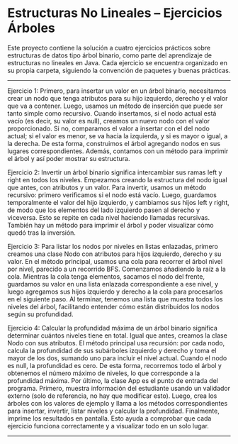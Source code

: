 # Estructuras No Lineales – Ejercicios Árboles

Este proyecto contiene la solución a cuatro ejercicios prácticos sobre estructuras de datos tipo árbol binario, como parte del aprendizaje de estructuras no lineales en Java. Cada ejercicio se encuentra organizado en su propia carpeta, siguiendo la convención de paquetes y buenas prácticas.

---
Ejercicio 1: Primero, para insertar un valor en un árbol binario, necesitamos crear un nodo que tenga atributos para su hijo izquierdo, derecho y el valor que va a contener. Luego, usamos un método de inserción que puede ser tanto simple como recursivo. Cuando insertamos, si el nodo actual está vacío (es decir, su valor es null), creamos un nuevo nodo con el valor proporcionado. Si no, comparamos el valor a insertar con el del nodo actual; si el valor es menor, se va hacia la izquierda, y si es mayor o igual, a la derecha. De esta forma, construimos el árbol agregando nodos en sus lugares correspondientes. Además, contamos con un método para imprimir el árbol y así poder mostrar su estructura.

Ejercicio 2: Invertir un árbol binario significa intercambiar sus ramas left y right en todos los niveles. Empezamos creando la estructura del nodo igual que antes, con atributos y un valor. Para invertir, usamos un método recursivo: primero verificamos si el nodo está vacío. Luego, guardamos temporalmente el valor del hijo izquierdo, y cambiamos sus hijos left y right, de modo que los elementos del lado izquierdo pasen al derecho y viceversa. Esto se repite en cada nivel haciendo llamadas recursivas. También hay un método para imprimir el árbol y poder visualizar cómo quedó tras la inversión.

Ejercicio 3: Para listar los nodos por niveles en listas enlazadas, primero creamos una clase Nodo con atributos para hijos izquierdo, derecho y su valor. En el método principal, usamos una cola para recorrer el árbol nivel por nivel, parecido a un recorrido BFS. Comenzamos añadiendo la raíz a la cola. Mientras la cola tenga elementos, sacamos el nodo del frente, guardamos su valor en una lista enlazada correspondiente a ese nivel, y luego agregamos sus hijos izquierdo y derecho a la cola para procesarlos en el siguiente paso. Al terminar, tenemos una lista que muestra todos los niveles del árbol, facilitando entender cómo están distribuidos los nodos según su profundidad.

Ejercicio 4: Calcular la profundidad máxima de un árbol binario significa determinar cuántos niveles tiene en total. Igual que antes, creamos la clase Nodo con sus atributos. El método principal usa recursión: por cada nodo, calcula la profundidad de sus subárboles izquierdo y derecho y toma el mayor de los dos, sumando uno para incluir el nivel actual. Cuando el nodo es null, la profundidad es cero. De esta forma, recorremos todo el árbol y obtenemos el número máximo de niveles, lo que corresponde a la profundidad máxima. Por último, la clase App es el punto de entrada del programa. Primero, muestra información del estudiante usando un validador externo (solo de referencia, no hay que modificar esto). Luego, crea los árboles con los valores de ejemplo y llama a los métodos correspondientes para insertar, invertir, listar niveles y calcular la profundidad. Finalmente, imprime los resultados en pantalla. Esto ayuda a comprobar que cada ejercicio funciona correctamente y a visualizar todo en un solo lugar.

---
